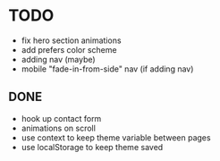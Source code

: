 # TODO

- fix hero section animations
- add prefers color scheme
- adding nav (maybe)
- mobile "fade-in-from-side" nav (if adding nav)

## DONE

- hook up contact form
- animations on scroll
- use context to keep theme variable between pages
- use localStorage to keep theme saved
